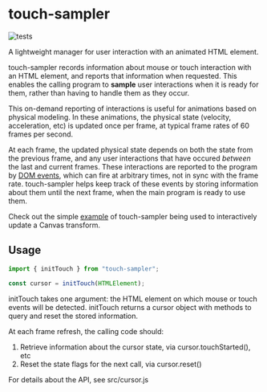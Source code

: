 # touch-sampler

![tests](https://github.com/GlobeletJS/touch-sampler/actions/workflows/node.js.yml/badge.svg)

A lightweight manager for user interaction with an animated HTML element.

touch-sampler records information about mouse or touch interaction with an
HTML element, and reports that information when requested. This enables the
calling program to **sample** user interactions when it is ready for them,
rather than having to handle them as they occur.

This on-demand reporting of interactions is useful for animations based on
physical modeling. In these animations, the physical state (velocity,
acceleration, etc) is updated once per frame, at typical frame rates of 60
frames per second.

At each frame, the updated physical state depends on both the state from the
previous frame, and any user interactions that have occured *between* the
last and current frames. These interactions are reported to the program by
[DOM events](https://developer.mozilla.org/en-US/docs/Web/Events), which can
fire at arbitrary times, not in sync with the frame rate. touch-sampler helps
keep track of these events by storing information about them until the next
frame, when the main program is ready to use them.

Check out the simple [example][] of touch-sampler being used to interactively
update a Canvas transform.

[example]: https://globeletjs.github.io/touch-sampler/examples/zoom-variable/

## Usage
```javascript
import { initTouch } from "touch-sampler";

const cursor = initTouch(HTMLElement);
```

initTouch takes one argument: the HTML element on which mouse or touch events
will be detected. initTouch returns a cursor object with methods to query and
reset the stored information.

At each frame refresh, the calling code should:
 1. Retrieve information about the cursor state, via cursor.touchStarted(), etc
 2. Reset the state flags for the next call, via cursor.reset()

For details about the API, see src/cursor.js
